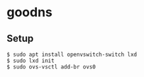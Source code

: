 # goodns

## Setup

```
$ sudo apt install openvswitch-switch lxd
$ sudo lxd init
$ sudo ovs-vsctl add-br ovs0
```
